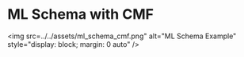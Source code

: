 # ML Schema with CMF

<img src=../../assets/ml_schema_cmf.png" alt="ML Schema Example" style="display: block; margin: 0 auto" />